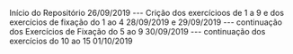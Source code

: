 Início do Repositório 26/09/2019 --- 
Crição dos exercícioos de 1 a 9 e dos exercícios de fixação do 1 ao 4 28/09/2019 e 29/09/2019 --- 
continuação dos Exercícios de Fixação do 5 ao 9 30/09/2019 --- 
continuação dos exercícios do 10 ao 15 01/10/2019 